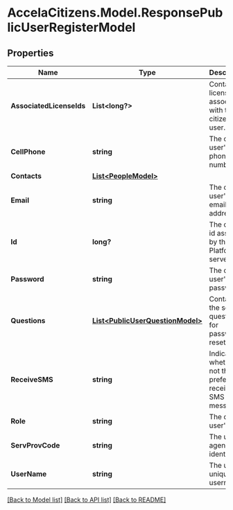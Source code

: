 # AccelaCitizens.Model.ResponsePublicUserRegisterModel
## Properties

Name | Type | Description | Notes
------------ | ------------- | ------------- | -------------
**AssociatedLicenseIds** | **List&lt;long?&gt;** | Contains license ID&#39;s associated with the citizen user. | [optional] 
**CellPhone** | **string** | The citizen user&#39;s cell phone number. | [optional] 
**Contacts** | [**List&lt;PeopleModel&gt;**](PeopleModel.md) |  | [optional] 
**Email** | **string** | The citizen user&#39;s email address. | [optional] 
**Id** | **long?** | The citizen id assigned by the Civic Platform server. | [optional] 
**Password** | **string** | The citizen user&#39;s password. | [optional] 
**Questions** | [**List&lt;PublicUserQuestionModel&gt;**](PublicUserQuestionModel.md) | Contains the security questions for password reset. | [optional] 
**ReceiveSMS** | **string** | Indicates whether or not the user prefers to receive SMS messages. | [optional] 
**Role** | **string** | The citizen user&#39;s role | [optional] 
**ServProvCode** | **string** | The unique agency identifier. | [optional] 
**UserName** | **string** | The user&#39;s unique username. | 

[[Back to Model list]](../README.md#documentation-for-models) [[Back to API list]](../README.md#documentation-for-api-endpoints) [[Back to README]](../README.md)

